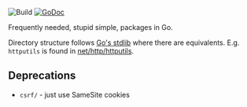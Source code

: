 ![Build](https://github.com/function61/gokit/workflows/Build/badge.svg)
[![GoDoc](https://img.shields.io/badge/godoc-reference-5272B4.svg?style=for-the-badge)](https://godoc.org/github.com/function61/gokit)

Frequently needed, stupid simple, packages in Go.

Directory structure follows [Go's stdlib](https://pkg.go.dev/std?tab=packages) where there
are equivalents. E.g. `httputils` is found in [net/http/httputils](net/http/httputils/).


Deprecations
------------

- `csrf/` - just use SameSite cookies
